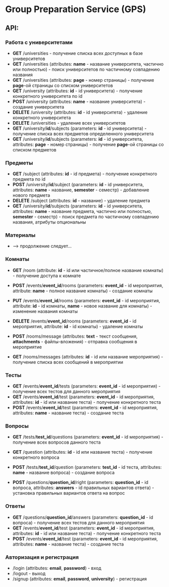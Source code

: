 # Group Preparation Service (GPS)

## API:
  ### Работа с университетами
  * **GET** /universities - получение списка всех доступных в базе университетов
  * **GET** /universities (attributes: **name** - название университета, частично или полностью) - поиск университетов по частичному совпадению названия
  * **GET** /universities (attributes: **page** - номер страницы) - получение **page**-ой страницы со списком университетов
  * **GET** /university (attributes: **id** - id университета) - получение конкретного университета по id
  * **POST** /university (attributes: **name** - название университета) - создание университета
  * **DELETE** /university (attributes: **id** - id университета) - удаление конкретного университета
  * **DELETE** /universities - удаление всех университетов
  * **GET** /university/**id**/subjects (parameters: **id** - id университета) - получение списка всех предметов определенного университета
  * **GET** /university/**id**/subjects (parameters: **id** - id университета, attributes: **page** - номер страницы) - получение **page**-ой страницы со списком предметов
  
### Предметы
  * **GET** /subject (attributes: **id** - id предмета) - получение конкретного предмета по id
  * **POST** /university/**id**/subject (parameters: **id** - id университета, attributes: **name** - название, **semester** - семестр) - добавление нового предмета
  * **DELETE** /subject (attributes: **id** - название) - удаление предмета
  * **GET** /university/**id**/subjects (parameters: **id** - id университета, attributes: **name** - название предмета, частично или полностью, **semester** - семестр) - поиск предмета по частичному совпадению названия, атрибуты опциональны
  
### Материалы
  * --> продолжение следует...
  
### Комнаты
  * **GET** /room (attribute: **id** - id или частичное/полное название комнаты) - получение доступа к комнате
  * **POST** /events/**event_id**/rooms (parameters: **event_id** - id мероприятия, attribute: **name** - полное название комнаты) - создание комнаты
  * **PUT** /events/**event_id**/rooms (parameters: **event_id** - id мероприятия, attribute: **id** - id комнаты, **name** - новое название для комнаты) - изменение названия комнаты
  * **DELETE** /events/**event_id**/rooms (parameters: **event_id** - id мероприятия, attribute: **id** - id комнаты) - удаление комнаты
  
  * **POST** /rooms/message (attributes: **text** - текст сообщения, **attachments** - файлы-вложения) - отправка сообщения в мероприятие
  * **GET** /rooms/messages (attributes: **id** - id или название мероприятия) - получение списка всех сообщений в мероприятии
  
### Тесты
  * **GET** /events/**event_id**/tests (parameters: **event_id** - id мероприятия) - получение всех тестов для данного мероприятия
  * **GET** /events/**event_id**/test (parameters: **event_id** - id мероприятия, attributes: **id** - id или название теста) - получение конкретного теста
  * **POST** /events/**event_id**/test (parameters: **event_id** - id мероприятия, attributes: **name** - название теста) - создание теста
  
### Вопросы
  * **GET** /tests/**test_id**/questions (parameters: **event_id** - id мероприятия) - получение всех вопросов данного теста
  * **GET** /question (attributes: **id** - id или название теста) - получение конкретного вопроса
  
  * **POST** /tests/**test_id**/question (parameters: **test_id** - id теста, attributes: **name** - название вопроса) - создание вопроса
  
  * **POST** /questions/**question_id**/right (parameters: **question_id** - id вопроса, attributes: **answers** - id правильных вариантов ответа) - установка правильных вариантов ответа на вопрос
  
 ### Ответы
  * **GET** /questions/**question_id**/answers (parameters: **question_id** - id вопроса) - получение всех тестов для данного мероприятия
  * **GET** /events/**event_id**/test (parameters: **event_id** - id мероприятия, attributes: **id** - id или название теста) - получение конкретного теста
  * **POST** /events/**event_id**/test (parameters: **event_id** - id мероприятия, attributes: **name** - название теста) - создание теста

### Авторизация и регистрация
  * /login (attributes: **email**, **password**) - вход 
  * /logout - выход
  * /signup (attributes: **email**, **password**, **university**) - регистрация
 
